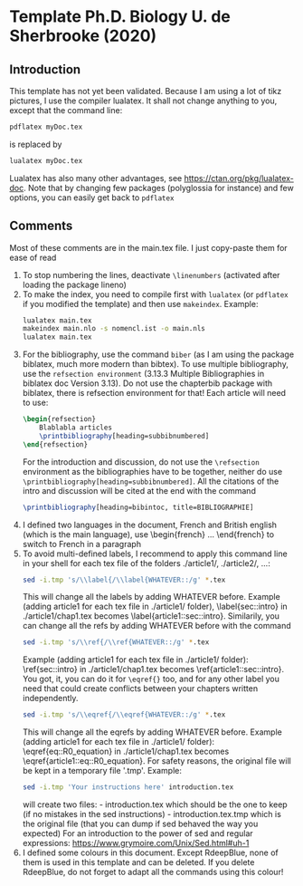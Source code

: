 # Template Ph.D. Biology U. de Sherbrooke (2020)
## Introduction
This template has not yet been validated. Because I am using a lot of tikz pictures, I use the compiler lualatex. It shall not change anything to you, except that the command line:
```zsh
pdflatex myDoc.tex
```
is replaced by
```zsh
lualatex myDoc.tex
```
Lualatex has also many other advantages, see https://ctan.org/pkg/lualatex-doc. Note that by changing few packages (polyglossia for instance) and few options, you can easily get back to ```pdflatex```

## Comments
Most of these comments are in the main.tex file. I just copy-paste them for ease of read
1. To stop numbering the lines, deactivate ```\linenumbers``` (activated after loading the package lineno)
2. To make the index, you need to compile first with ```lualatex``` (or ```pdflatex``` if you modified the template) and then use ```makeindex```. Example:
	```zsh
	lualatex main.tex
	makeindex main.nlo -s nomencl.ist -o main.nls
	lualatex main.tex
	```
3. For the bibliography, use the command ```biber``` (as I am using the package biblatex, much more modern than bibtex).
	To use multiple bibliography, use the ```refsection environment``` (3.13.3 Multiple Bibliographies in biblatex doc Version 3.13). Do not use the chapterbib package with biblatex, there is refsection environment for that!
	Each article will need to use:
	```latex
	\begin{refsection}
		Blablabla articles
		\printbibliography[heading=subbibnumbered]
	\end{refsection}
	```
	For the introduction and discussion, do not use the ```\refsection``` environment as the bibliographies have to be together, neither do use ```\printbibliography[heading=subbibnumbered]```. All the citations of the intro and discussion will be cited at the end with the command
	```latex
	\printbibliography[heading=bibintoc, title=BIBLIOGRAPHIE]
	```
4. I defined two languages in the document, French and British english (which is the main language), use \begin{french} ... \end{french} to switch to French in a paragraph
5. To avoid multi-defined labels, I recommend to apply this command line in your shell for each tex file of the folders ./article1/, ./article2/, ...:
	```zsh
	sed -i.tmp 's/\\label{/\\label{WHATEVER::/g' *.tex
	```
	This will change all the labels by adding WHATEVER before. Example (adding article1 for each tex file in ./article1/ folder), \label{sec::intro} in ./article1/chap1.tex becomes \label{article1::sec::intro}. Similarily, you can change all the refs by adding WHATEVER before with the command
	```zsh
	sed -i.tmp 's/\\ref{/\\ref{WHATEVER::/g' *.tex
	```
	Example (adding article1 for each tex file in ./article1/ folder): \ref{sec::intro} in ./article1/chap1.tex becomes \ref{article1::sec::intro}. You got, it, you can do it for ``` \eqref{} ``` too, and for any other label you need that could create conflicts between your chapters written independently.
	```zsh
	sed -i.tmp 's/\\eqref{/\\eqref{WHATEVER::/g' *.tex
	```
	This will change all the eqrefs by adding WHATEVER before. Example (adding article1 for each tex file in ./article1/ folder): \eqref{eq::R0_equation} in ./article1/chap1.tex becomes \eqref{article1::eq::R0_equation}. For safety reasons, the original file will be kept in a temporary file '.tmp'. Example:
	```zsh
	sed -i.tmp 'Your instructions here' introduction.tex
	```
	will create two files:
		- introduction.tex which should be the one to keep (if no mistakes in the sed instructions)
		- introduction.tex.tmp which is the original file (that you can dump if sed behaved the way you expected)
	For an introduction to the power of sed and regular expressions: https://www.grymoire.com/Unix/Sed.html#uh-1 
6. I defined some colours in this document. Except RdeepBlue, none of them is used in this template and can be deleted.
 	If you delete RdeepBlue, do not forget to adapt all the commands using this colour!